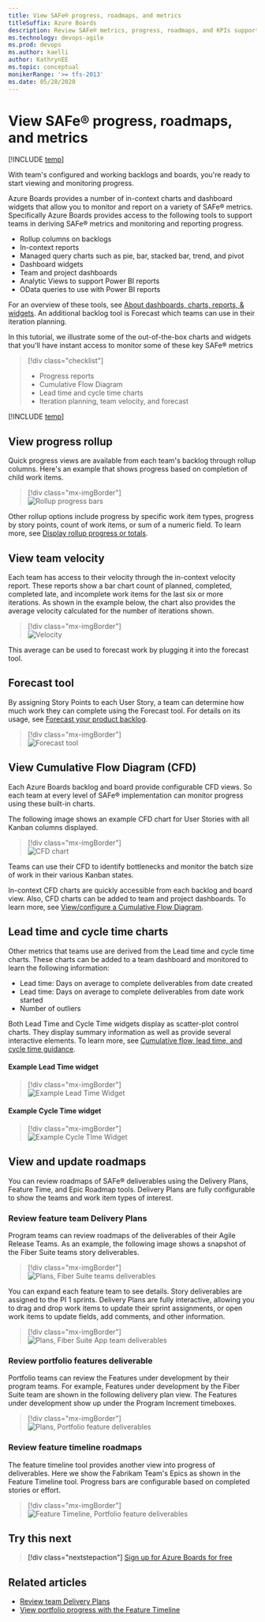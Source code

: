 ```yaml
---
title: View SAFe® progress, roadmaps, and metrics
titleSuffix: Azure Boards
description: Review SAFe® metrics, progress, roadmaps, and KPIs supported by Azure DevOps 
ms.technology: devops-agile
ms.prod: devops
ms.author: kaelli
author: KathrynEE
ms.topic: conceptual
monikerRange: '>= tfs-2013'
ms.date: 05/28/2020
---
```



# View SAFe® progress, roadmaps, and metrics

[!INCLUDE [temp](../includes/version-azure-boards-plus-azure-devops-server-2020.md)]

With team's configured and working backlogs and boards, you're ready to start viewing and monitoring progress. 

Azure Boards provides a number of in-context charts and dashboard widgets that allow you to monitor and report on a variety of SAFe® metrics. Specifically Azure Boards provides access to the following tools to support teams in deriving SAFe® metrics and monitoring and reporting progress. 

- Rollup columns on backlogs 
- In-context reports 
- Managed query charts such as pie, bar, stacked bar, trend, and pivot
- Dashboard widgets 
- Team and project dashboards 
- Analytic Views to support Power BI reports 
- OData queries to use with Power BI reports 

For an overview of these tools, see [About dashboards, charts, reports, & widgets](../../report/dashboards/overview.md). An additional backlog tool is Forecast which teams can use in their iteration planning. 

In this tutorial, we illustrate some of the out-of-the-box charts and widgets that you'll have instant access to monitor some of these key SAFe® metrics 

>[!div class="checklist"]      
> - Progress reports
> - Cumulative Flow Diagram 
> - Lead time and cycle time charts
> - Iteration planning, team velocity, and forecast

[!INCLUDE [temp](../includes/note-safe-articles.md)]


## View progress rollup 

Quick progress views are available from each team's backlog through rollup columns. Here's an example that shows progress based on completion of child work items.  

> [!div class="mx-imgBorder"]  
> ![Rollup progress bars](../backlogs/media/rollup/progress-by-work-items.png) 

Other rollup options include progress by specific work item types, progress by story points, count of work items, or sum of a numeric field. To learn more, see [Display rollup progress or totals](../backlogs/display-rollup.md). 


## View team velocity 

Each team has access to their velocity through the in-context velocity report. These reports show a bar chart count of planned, completed, completed late, and incomplete work items for the last six or more iterations. As shown in the example below, the chart also provides the average velocity calculated for the number of iterations shown. 

> [!div class="mx-imgBorder"]  
> ![Velocity](media/safe/velocity-story-points.png)  

This average can be used to forecast work by plugging it into the forecast tool. 

## Forecast tool 

By assigning Story Points to each User Story, a team can determine how much work they can complete using the Forecast tool. For details on its usage, see [Forecast your product backlog](../sprints/forecast.md).

> [!div class="mx-imgBorder"]  
> ![Forecast tool](../sprints/media/forecast-s125.png)

## View Cumulative Flow Diagram (CFD) 

Each Azure Boards backlog and board provide configurable CFD views. So each team at every level of SAFe® implementation can monitor progress using these built-in charts. 

The following image shows an example CFD chart for User Stories with all Kanban columns displayed. 

> [!div class="mx-imgBorder"]  
> ![CFD chart](../../report/dashboards/media/cfd/analytics-cfd-azure-devops.png)

Teams can use their CFD to identify bottlenecks and monitor the batch size of work in their various Kanban states. 

In-context CFD charts are quickly accessible from each backlog and board view. Also, CFD charts can be added to team and project dashboards. To learn more, see [View/configure a Cumulative Flow Diagram](../../report/dashboards/cumulative-flow.md).  


## Lead time and cycle time charts

Other metrics that teams use are derived from the Lead time and cycle time charts. These charts can be added to a team dashboard and monitored to learn the following information: 

- Lead time: Days on average to complete deliverables from date created
- Lead time: Days on average to complete deliverables from date work started
- Number of outliers 
 
Both Lead Time and Cycle Time widgets display as scatter-plot control charts. They display summary information as well as provide several interactive elements. To learn more, see [Cumulative flow, lead time, and cycle time guidance](../../report/dashboards/cumulative-flow-cycle-lead-time-guidance.md). 

#### Example Lead Time widget

> [!div class="mx-imgBorder"]  
> ![Example Lead Time Widget](../../report/dashboards/media/lead-time-control-chart.png) 

#### Example Cycle Time widget

> [!div class="mx-imgBorder"]  
> ![Example Cycle TIme Widget](../../report/dashboards/media/cycle-time-planning.png) 

<a id="roadmaps" />

## View and update roadmaps    

You can review roadmaps of SAFe® deliverables using the Delivery Plans, Feature Time, and Epic Roadmap tools. Delivery Plans are fully configurable to show the teams and work item types of interest.  

### Review feature team Delivery Plans  

Program teams can review roadmaps of the deliverables of their Agile Release Teams. As an example, the following image shows a snapshot of the Fiber Suite teams story deliverables. 

> [!div class="mx-imgBorder"]  
> ![Plans, Fiber Suite teams deliverables](media/safe-metrics/plan-fiber-suite-stories.png) 

You can expand each feature team to see details. Story deliverables are assigned to the PI 1 sprints. Delivery Plans are fully interactive, allowing you to drag and drop work items to update their sprint assignments, or open work items to update fields, add comments, and other information. 

> [!div class="mx-imgBorder"]  
> ![Plans, Fiber Suite App team deliverables](media/safe-metrics/plan-fiber-suite-stories-expand-app-team.png) 

### Review portfolio features deliverable 

Portfolio teams can review the Features under development by their program teams. For example, Features under development by the Fiber Suite team are shown in the following delivery plan view. The Features under development show up under the Program Increment timeboxes.  
 
> [!div class="mx-imgBorder"]  
> ![Plans, Portfolio feature deliverables](media/safe-metrics/plan-portfolio-fiber-suite.png) 


### Review feature timeline roadmaps 

The feature timeline tool provides another view into progress of deliverables. Here we show the Fabrikam Team's Epics as shown in the Feature Timeline tool. Progress bars are configurable based on completed stories or effort.  

> [!div class="mx-imgBorder"]  
> ![Feature Timeline, Portfolio feature deliverables](media/safe-metrics/feature-timeline-fabrikam-team.png) 


<!---

## Feature and Epic progress reports  

Need to develop a report using Analytics view and Power BI. Want something to approximate the following: 

**Replace with an Azure DevOps report**

> [!div class="mx-imgBorder"]  
> ![SAFe® Epic Progress Report](https://www.scaledagileframework.com/wp-content/uploads/2018/04/Applied-Enterprise-Workflow_F06-WP.png)

--> 

## Try this next

> [!div class="nextstepaction"]
> [Sign up for Azure Boards for free](../get-started/sign-up-invite-teammates.md) 


## Related articles

- [Review team Delivery Plans](review-team-plans.md)
- [View portfolio progress with the Feature Timeline](../extensions/feature-timeline.md)


